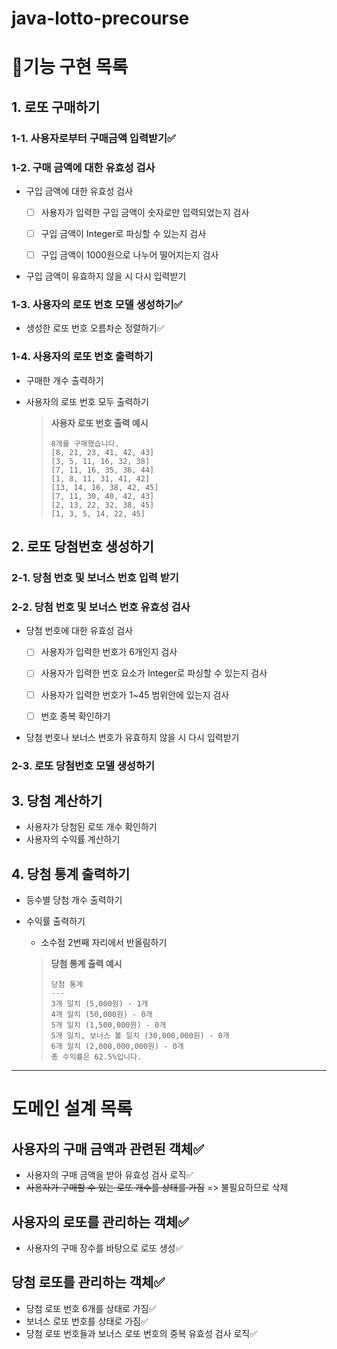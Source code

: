 # java-lotto-precourse

# 📄기능 구현 목록

## 1. 로또 구매하기

### 1-1. 사용자로부터 구매금액 입력받기✅

### 1-2. 구매 금액에 대한 유효성 검사

- 구입 금액에 대한 유효성 검사
    - [ ] 사용자가 입력한 구입 금액이 숫자로만 입력되었는지 검사
    - [ ] 구입 금액이 Integer로 파싱할 수 있는지 검사
    - [ ] 구입 금액이 1000원으로 나누어 떨어지는지 검사


- 구입 금액이 유효하지 않을 시 다시 입력받기

### 1-3. 사용자의 로또 번호 모델 생성하기✅

- 생성한 로또 번호 오름차순 정렬하기✅

### 1-4. 사용자의 로또 번호 출력하기

- 구매한 개수 출력하기
- 사용자의 로또 번호 모두 출력하기

  > **사용자 로또 번호 출력 예시**
  > ```text
    > 8개를 구매했습니다.
    > [8, 21, 23, 41, 42, 43] 
    > [3, 5, 11, 16, 32, 38] 
    > [7, 11, 16, 35, 36, 44] 
    > [1, 8, 11, 31, 41, 42] 
    > [13, 14, 16, 38, 42, 45] 
    > [7, 11, 30, 40, 42, 43] 
    > [2, 13, 22, 32, 38, 45] 
    > [1, 3, 5, 14, 22, 45]
    > ```

## 2. 로또 당첨번호 생성하기

### 2-1. 당첨 번호 및 보너스 번호 입력 받기

### 2-2. 당첨 번호 및 보너스 번호 유효성 검사

- 당첨 번호에 대한 유효성 검사
    - [ ] 사용자가 입력한 번호가 6개인지 검사
    - [ ] 사용자가 입력한 번호 요소가 Integer로 파싱할 수 있는지 검사
    - [ ] 사용자가 입력한 번호가 1~45 범위안에 있는지 검사
    - [ ] 번호 중복 확인하기


- 당첨 번호나 보너스 번호가 유효하지 않을 시 다시 입력받기

### 2-3. 로또 당첨번호 모델 생성하기

## 3. 당첨 계산하기

- 사용자가 당첨된 로또 개수 확인하기
- 사용자의 수익률 계산하기

## 4. 당첨 통계 출력하기

- 등수별 당첨 개수 출력하기
- 수익률 출력하기
    - 소수점 2번째 자리에서 반올림하기

  > **당첨 통계 출력 예시**
  > ```text
    > 당첨 통계
    > ---
    > 3개 일치 (5,000원) - 1개
    > 4개 일치 (50,000원) - 0개
    > 5개 일치 (1,500,000원) - 0개
    > 5개 일치, 보너스 볼 일치 (30,000,000원) - 0개
    > 6개 일치 (2,000,000,000원) - 0개
    > 총 수익률은 62.5%입니다.
    > ```

---

# 도메인 설계 목록

## 사용자의 구매 금액과 관련된 객체✅

- 사용자의 구매 금액을 받아 유효성 검사 로직✅
- ~~사용자가 구매할 수 있는 로또 개수를 상태를 가짐~~ => 불필요하므로 삭제

## 사용자의 로또를 관리하는 객체✅

- 사용자의 구매 장수를 바탕으로 로또 생성✅

## 당첨 로또를 관리하는 객체✅

- 당첨 로또 번호 6개를 상태로 가짐✅
- 보너스 로또 번호를 상태로 가짐✅
- 당첨 로또 번호들과 보너스 로또 번호의 중복 유효성 검사 로직✅
